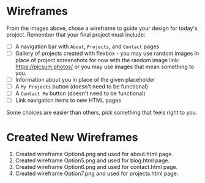 # Wireframes

From the images above, chose a wireframe to guide your design for today's project. Remember that your final project must include:

- [ ]  A navigation bar with `About`, `Projects`, and `Contact` pages
- [ ]  Gallery of projects created with flexbox - you may use random images in place of project screenshots for now with the random image link: https://picsum.photos/ or you may use images that mean something to you.
- [ ]  Information about you in place of the given placeholder
- [ ]  A `My Projects` button (doesn't need to be functional)
- [ ]  A `Contact Me` button (doesn't need to be functional)
- [ ]  Link navigation items to new HTML pages

Some choices are easier than others, pick something that feels right to you. 

# Created New Wireframes

1.  Created wireframe Option4.png and used for about.html page.
2.  Created wireframe Option5.png and used for blog.html page.
3.  Created wireframe Option6.png and used for contact.html page.
4.  Created wireframe Option7.png and used for projects.html page.